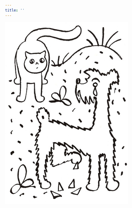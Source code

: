 ```yaml
---
title: ''
---
```


![povidani_o_pejskovi_a_kocicce_024](./resources/povidani_o_pejskovi_a_kocicce_024.jpg)
